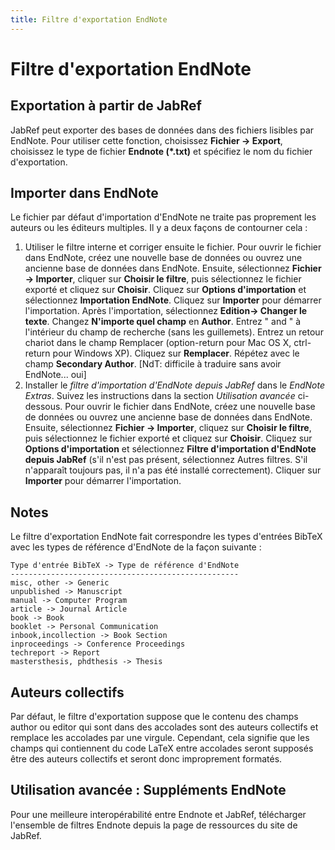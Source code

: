 ```yaml
---
title: Filtre d'exportation EndNote
---
```


# Filtre d'exportation EndNote

## Exportation à partir de JabRef

JabRef peut exporter des bases de données dans des fichiers lisibles par EndNote. Pour utiliser cette fonction, choisissez **Fichier -&gt; Export**, choisissez le type de fichier **Endnote (\*.txt)** et spécifiez le nom du fichier d'exportation.

## Importer dans EndNote

Le fichier par défaut d'importation d'EndNote ne traite pas proprement les auteurs ou les éditeurs multiples. Il y a deux façons de contourner cela :

1.  Utiliser le filtre interne et corriger ensuite le fichier. Pour ouvrir le fichier dans EndNote, créez une nouvelle base de données ou ouvrez une ancienne base de données dans EndNote. Ensuite, sélectionnez **Fichier -&gt; Importer**, cliquer sur **Choisir le filtre**, puis sélectionnez le fichier exporté et cliquez sur **Choisir**. Cliquez sur **Options d'importation** et sélectionnez **Importation EndNote**. Cliquez sur **Importer** pour démarrer l'importation. Après l'importation, sélectionnez **Edition-&gt; Changer le texte**. Changez **N'importe quel champ** en **Author**. Entrez " and " à l'intérieur du champ de recherche (sans les guillemets). Entrez un retour chariot dans le champ Remplacer (option-return pour Mac OS X, ctrl-return pour Windows XP). Cliquez sur **Remplacer**. Répétez avec le champ **Secondary Author**. \[NdT: difficile à traduire sans avoir EndNote... oui\]
2.  Installer le *filtre d'importation d'EndNote depuis JabRef* dans le *EndNote Extras*. Suivez les instructions dans la section *Utilisation avancée* ci-dessous. Pour ouvrir le fichier dans EndNote, créez une nouvelle base de données ou ouvrez une ancienne base de données dans EndNote. Ensuite, sélectionnez **Fichier -&gt; Importer**, cliquez sur **Choisir le filtre**, puis sélectionnez le fichier exporté et cliquez sur **Choisir**. Cliquez sur **Options d'importation** et sélectionnez **Filtre d'importation d'EndNote depuis JabRef** (s'il n'est pas présent, sélectionnez Autres filtres. S'il n'apparaît toujours pas, il n'a pas été installé correctement). Cliquer sur **Importer** pour démarrer l'importation.

## Notes

Le filtre d'exportation EndNote fait correspondre les types d'entrées BibTeX avec les types de référence d'EndNote de la façon suivante :

    Type d'entrée BibTeX -> Type de référence d'EndNote
    ---------------------------------------------------
    misc, other -> Generic
    unpublished -> Manuscript
    manual -> Computer Program
    article -> Journal Article
    book -> Book
    booklet -> Personal Communication
    inbook,incollection -> Book Section
    inproceedings -> Conference Proceedings
    techreport -> Report
    mastersthesis, phdthesis -> Thesis

## Auteurs collectifs

Par défaut, le filtre d'exportation suppose que le contenu des champs author ou editor qui sont dans des accolades sont des auteurs collectifs et remplace les accolades par une virgule. Cependant, cela signifie que les champs qui contiennent du code LaTeX entre accolades seront supposés être des auteurs collectifs et seront donc improprement formatés.

## Utilisation avancée : Suppléments EndNote

Pour une meilleure interopérabilité entre Endnote et JabRef, télécharger l'ensemble de filtres Endnote depuis la page de ressources du site de JabRef.
